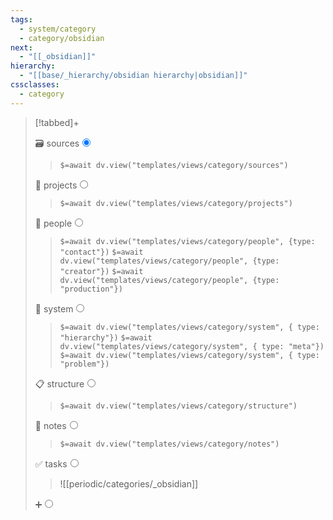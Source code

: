 ```yaml
---
tags: 
  - system/category
  - category/obsidian
next:
  - "[[_obsidian]]"
hierarchy:
  - "[[base/_hierarchy/obsidian hierarchy|obsidian]]"
cssclasses:
  - category
---
```


> [!tabbed]+
>
> <label>🗃️ sources<input type="radio" name="test" checked/></label>
>
> > `$=await dv.view("templates/views/category/sources")`
>
> <label>🏢 projects<input type="radio" name="test" /></label>
>
> > `$=await dv.view("templates/views/category/projects")`
>
> <label>👥 people<input type="radio" name="test" /></label>
>
> > `$=await dv.view("templates/views/category/people", {type: "contact"})` `$=await dv.view("templates/views/category/people", {type: "creator"})` `$=await dv.view("templates/views/category/people", {type: "production"})`
>
> <label>🔬 system<input type="radio" name="test" /></label>
>
> > `$=await dv.view("templates/views/category/system", { type: "hierarchy"})` `$=await dv.view("templates/views/category/system", { type: "meta"})` `$=await dv.view("templates/views/category/system", { type: "problem"})`
>
> <label>📋 structure<input type="radio" name="test" /></label>
> 
> > `$=await dv.view("templates/views/category/structure")`
>
> <label>📝 notes<input type="radio" name="test" /></label>
>
> > `$=await dv.view("templates/views/category/notes")`
>
> <label>✅ tasks<input type="radio" name="test" /></label>
>
> > ![[periodic/categories/_obsidian]]
>
> <label>➕<input type="radio" name="test" /></label>
>
> >